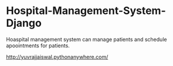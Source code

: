 # Hospital-Management-System-Django
 Hoaspital management system can manage patients and schedule apoointments for patients.
 
 http://yuvrajjaiswal.pythonanywhere.com/
